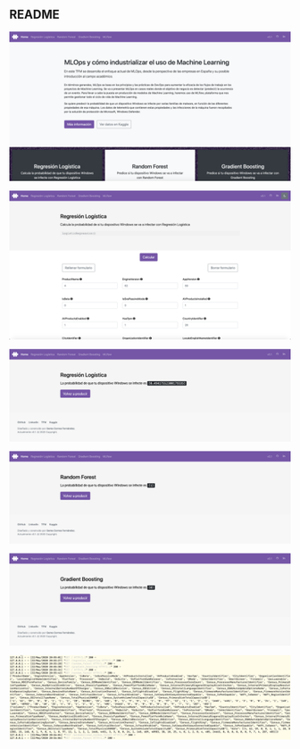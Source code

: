 ## README


<p align="center">
  <img src="../docs/imagenes/mlops/1.png">
</p>

<p align="center">
  <img src="../docs/imagenes/mlops/2.png">
</p>

<p align="center">
  <img src="../docs/imagenes/mlops/3.png">
</p>

<p align="center">
  <img src="../docs/imagenes/mlops/4.png">
</p>

<p align="center">
  <img src="../docs/imagenes/mlops/5.png">
</p>

<p align="center">
  <img src="../docs/imagenes/mlops/6.png">
</p>
